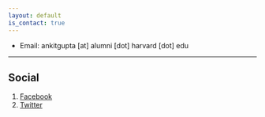 ```yaml
---
layout: default
is_contact: true
---
```


* Email: ankitgupta [at] alumni [dot] harvard [dot] edu

---

## Social

1. [Facebook](https://www.facebook.com/ankit.v.gupta)
2. [Twitter](https://twitter.com/GuptaAnkitV)
